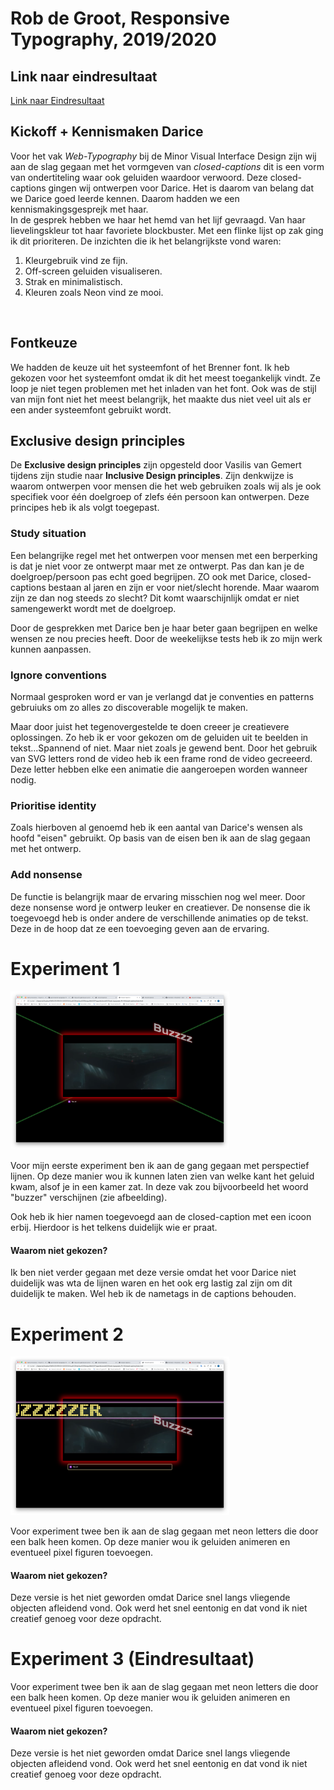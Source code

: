 # Rob de Groot, Responsive Typography, 2019/2020

## Link naar eindresultaat
<a href="https://grootrob.github.io/web-typography-19-20/closed-captions/index.html">Link naar Eindresultaat</a>
<br>
## Kickoff + Kennismaken Darice
Voor het vak *Web-Typography* bij de Minor Visual Interface Design zijn wij aan de slag gegaan met het vormgeven van *closed-captions* dit is een vorm van ondertiteling waar ook geluiden waardoor verwoord. Deze closed-captions gingen wij ontwerpen voor Darice. Het is daarom van belang dat we Darice goed leerde kennen. Daarom hadden we een kennismakingsgesprejk met haar.
<br>
In de gesprek hebben we haar het hemd van het lijf gevraagd. Van haar lievelingskleur tot haar favoriete blockbuster. Met een flinke lijst op zak ging ik dit prioriteren. De inzichten die ik het belangrijkste vond waren:

1. Kleurgebruik vind ze fijn.
2. Off-screen geluiden visualiseren.
3. Strak en minimalistisch.
4. Kleuren zoals Neon vind ze mooi.
<br>

## Fontkeuze
We hadden de keuze uit het systeemfont of het Brenner font. Ik heb gekozen voor het systeemfont omdat ik dit het meest toegankelijk vindt. Ze loop je niet tegen problemen met het inladen van het font. Ook was de stijl van mijn font niet het meest belangrijk, het maakte dus niet veel uit als er een ander systeemfont gebruikt wordt.

## Exclusive design principles
De **Exclusive design principles** zijn opgesteld door Vasilis van Gemert tijdens zijn studie naar **Inclusive Design principles**. Zijn denkwijze is waarom ontwerpen voor mensen die het web gebruiken zoals wij als je ook specifiek voor één doelgroep of zlefs één persoon kan ontwerpen. Deze principes heb ik als volgt toegepast.

### Study situation
Een belangrijke regel met het ontwerpen voor mensen met een berperking is dat je niet voor ze ontwerpt maar met ze ontwerpt. Pas dan kan je de doelgroep/persoon pas echt goed begrijpen. ZO ook met Darice, closed-captions bestaan al jaren en zijn er voor niet/slecht horende. Maar waarom zijn ze dan nog steeds zo slecht? Dit komt waarschijnlijk omdat er niet samengewerkt wordt met de doelgroep.

Door de gesprekken met Darice ben je haar beter gaan begrijpen en welke wensen ze nou precies heeft. Door de weekelijkse tests heb ik zo mijn werk kunnen aanpassen.

### Ignore conventions
Normaal gesproken word er van je verlangd dat je conventies en patterns gebruiuks om zo alles zo discoverable mogelijk te maken.

Maar door juist het tegenovergestelde te doen creeer je creatievere oplossingen. Zo heb ik er voor gekozen om de geluiden uit te beelden in tekst...Spannend of niet. Maar niet zoals je gewend bent. Door het gebruik van SVG letters rond de video heb ik een frame rond de video gecreeerd. Deze letter hebben elke een animatie die aangeroepen worden wanneer nodig.

### Prioritise identity
Zoals hierboven al genoemd heb ik een aantal van Darice's wensen als hoofd "eisen" gebruikt. Op basis van de eisen ben ik aan de slag gegaan met het ontwerp.

### Add nonsense
De functie is belangrijk maar de ervaring misschien nog wel meer. Door deze nonsense word je ontwerp leuker en creatiever. De nonsense die ik toegevoegd heb is onder andere de verschillende animaties op de tekst. Deze in de hoop dat ze een toevoeging geven aan de ervaring.

# Experiment 1
<img src="/screenshots/Experiment1.png" alt="Experiment1" width="350px">

Voor mijn eerste experiment ben ik aan de gang gegaan met perspectief lijnen. Op deze manier wou ik kunnen laten zien van welke kant het geluid kwam, alsof je in een kamer zat.
In deze vak zou bijvoorbeeld het woord "buzzer" verschijnen (zie afbeelding).

Ook heb ik hier namen toegevoegd aan de closed-caption met een icoon erbij. Hierdoor is het telkens duidelijk wie er praat.

#### Waarom niet gekozen?
Ik ben niet verder gegaan met deze versie omdat het voor Darice niet duidelijk was wta de lijnen waren en het ook erg lastig zal zijn om dit duidelijk te maken. Wel heb ik de nametags in de captions behouden.

# Experiment 2
<img src="/screenshots/Experiment2.png" alt="Experiment1" width="350px">

Voor experiment twee ben ik aan de slag gegaan met neon letters die door een balk heen komen. Op deze manier wou ik geluiden animeren en eventueel pixel figuren toevoegen.

#### Waarom niet gekozen?
Deze versie is het niet geworden omdat Darice snel langs vliegende objecten afleidend vond. Ook werd het snel eentonig en dat vond ik niet creatief genoeg voor deze opdracht.


# Experiment 3 (Eindresultaat)

Voor experiment twee ben ik aan de slag gegaan met neon letters die door een balk heen komen. Op deze manier wou ik geluiden animeren en eventueel pixel figuren toevoegen.

#### Waarom niet gekozen?
Deze versie is het niet geworden omdat Darice snel langs vliegende objecten afleidend vond. Ook werd het snel eentonig en dat vond ik niet creatief genoeg voor deze opdracht.

